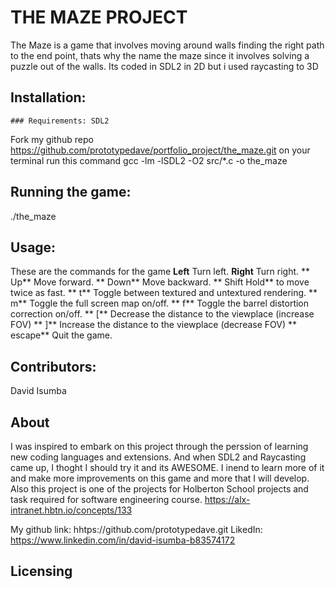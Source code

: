 # THE MAZE PROJECT 
The Maze is a game that involves moving around walls finding the right path to the end point, thats why the name the maze since it involves solving a puzzle out of the walls. Its coded in SDL2 in 2D but i used raycasting to 3D

## Installation: 
    ### Requirements: SDL2
Fork my github repo https://github.com/prototypedave/portfolio_project/the_maze.git on your terminal run this command gcc -lm -lSDL2 -O2 src/*.c -o the_maze

## Running the game: 
./the_maze

## Usage: 
These are the commands for the game 
**Left** Turn left. 
**Right** Turn right. 
** Up** Move forward. 
** Down** Move backward. 
** Shift Hold** to move twice as fast. 
** t** Toggle between textured and untextured rendering. 
** m** Toggle the full screen map on/off. 
** f** Toggle the barrel distortion correction on/off. 
** [** Decrease the distance to the viewplace (increase FOV) 
** ]** Increase the distance to the viewplace (decrease FOV) 
** escape** Quit the game.

## Contributors: 
David Isumba

## About
I was inspired to embark on this project through the perssion of learning new coding languages and extensions. And when SDL2 and Raycasting came up, I thoght I should try it and its AWESOME. I inend to learn more of it and make more improvements on this game and more that I will develop.
Also this project is one of the projects for Holberton School projects and task required for software engineering course. https://alx-intranet.hbtn.io/concepts/133

My github link: hhtps://github.com/prototypedave.git
LikedIn: https://www.linkedin.com/in/david-isumba-b83574172

## Licensing
